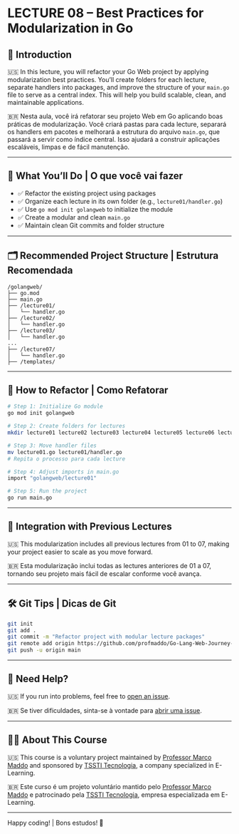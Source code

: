 # LECTURE 08 – Best Practices for Modularization in Go

## 🧭 Introduction

🇺🇸 In this lecture, you will refactor your Go Web project by applying modularization best practices. You’ll create folders for each lecture, separate handlers into packages, and improve the structure of your `main.go` file to serve as a central index. This will help you build scalable, clean, and maintainable applications.

🇧🇷 Nesta aula, você irá refatorar seu projeto Web em Go aplicando boas práticas de modularização. Você criará pastas para cada lecture, separará os handlers em pacotes e melhorará a estrutura do arquivo `main.go`, que passará a servir como índice central. Isso ajudará a construir aplicações escaláveis, limpas e de fácil manutenção.

---

## 🧪 What You’ll Do | O que você vai fazer

- ✅ Refactor the existing project using packages  
- ✅ Organize each lecture in its own folder (e.g., `lecture01/handler.go`)  
- ✅ Use `go mod init golangweb` to initialize the module  
- ✅ Create a modular and clean `main.go`  
- ✅ Maintain clean Git commits and folder structure

---

## 🗂️ Recommended Project Structure | Estrutura Recomendada

```
/golangweb/
├── go.mod
├── main.go
├── /lecture01/
│   └── handler.go
├── /lecture02/
│   └── handler.go
├── /lecture03/
│   └── handler.go
...
├── /lecture07/
│   └── handler.go
├── /templates/
```

---

## 🧰 How to Refactor | Como Refatorar

```bash
# Step 1: Initialize Go module
go mod init golangweb

# Step 2: Create folders for lectures
mkdir lecture01 lecture02 lecture03 lecture04 lecture05 lecture06 lecture07

# Step 3: Move handler files
mv lecture01.go lecture01/handler.go
# Repita o processo para cada lecture

# Step 4: Adjust imports in main.go
import "golangweb/lecture01"

# Step 5: Run the project
go run main.go
```

---

## 🔁 Integration with Previous Lectures

🇺🇸 This modularization includes all previous lectures from 01 to 07, making your project easier to scale as you move forward.

🇧🇷 Esta modularização inclui todas as lectures anteriores de 01 a 07, tornando seu projeto mais fácil de escalar conforme você avança.

---

## 🛠 Git Tips | Dicas de Git

```bash
git init
git add .
git commit -m "Refactor project with modular lecture packages"
git remote add origin https://github.com/profmaddo/Go-Lang-Web-Journey-with-Marco-Maddo.git
git push -u origin main
```

---

## 🙋 Need Help?

🇺🇸 If you run into problems, feel free to [open an issue](https://github.com/profmaddo/Go-Lang-Web-Journey-with-Marco-Maddo.git/issues).

🇧🇷 Se tiver dificuldades, sinta-se à vontade para [abrir uma issue](https://github.com/profmaddo/Go-Lang-Web-Journey-with-Marco-Maddo.git/issues).

---

## 👨‍🏫 About This Course

🇺🇸 This course is a voluntary project maintained by [Professor Marco Maddo](https://www.linkedin.com/in/marcomaddo/) and sponsored by [TSSTI Tecnologia](https://www.linkedin.com/company/tssti/?viewAsMember=true), a company specialized in E-Learning.

🇧🇷 Este curso é um projeto voluntário mantido pelo [Professor Marco Maddo](https://www.linkedin.com/in/marcomaddo/) e patrocinado pela [TSSTI Tecnologia](https://www.linkedin.com/company/tssti/?viewAsMember=true), empresa especializada em E-Learning.

---

Happy coding! | Bons estudos! 🚀

